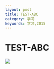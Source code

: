 ```yaml
---
layout: post
title: TEST-ABC
category: 学习
keywords: 学习,2015
---
```


# TEST-ABC

![](/assets/img/小王子)
